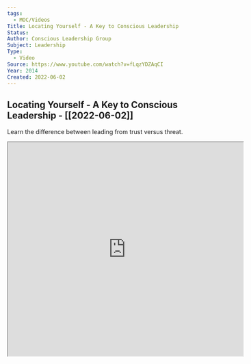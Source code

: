 ```yaml
---
tags:
  - MOC/Videos
Title: Locating Yourself - A Key to Conscious Leadership
Status: 
Author: Conscious Leadership Group
Subject: Leadership
Type:
  - Video
Source: https://www.youtube.com/watch?v=fLqzYDZAqCI
Year: 2014
Created: 2022-06-02
---
```

## Locating Yourself - A Key to Conscious Leadership - [[2022-06-02]]
Learn the difference between leading from trust versus threat.

<iframe src="https://www.youtube.com/watch?v=fLqzYDZAqCI" height=500 width=550></iframe>

